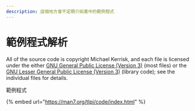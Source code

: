```yaml
---
description: 這個地方會不定期介紹書中的範例程式
---
```


# 範例程式解析

All of the source code is copyright Michael Kerrisk, and each file is licensed under the either [GNU General Public License (Version 3)](http://www.fsf.org/licensing/licenses/gpl-3.0.html) (most files) or the [GNU Lesser General Public License (Version 3)](http://www.fsf.org/licensing/licenses/lgpl-3.0.html) (library code); see the individual files for details.

範例程式

{% embed url="https://man7.org/tlpi/code/index.html" %}

